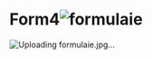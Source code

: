 # Form4![formulaie](https://user-images.githubusercontent.com/116873085/204912758-c196733f-842d-44d7-91e5-d0fa32c97597.jpg)
![Uploading formulaie.jpg…]()
